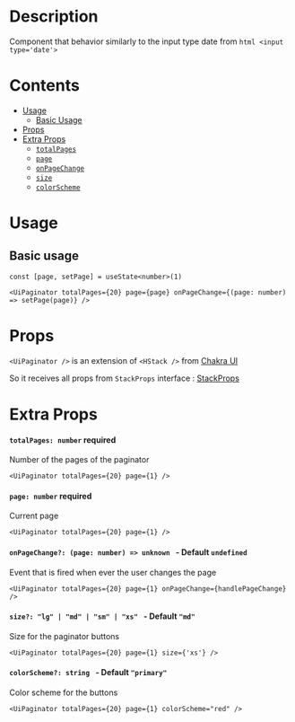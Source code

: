 # Description

Component that behavior similarly to the input type date from `html <input type='date'>`

# Contents

- [Usage](#usage)
  - [Basic Usage](#basic-usage)
- [Props](#props)
- [Extra Props](#extra-props)
  - [`totalPages`](#totalpages-number-required)
  - [`page`](#page-number-required)
  - [`onPageChange`](#onpagechange-page-number-unknown-default-undefined)
  - [`size`](#size-lg-md-sm-xs-default-md)
  - [`colorScheme`](#colorscheme-string-default-primary)

# Usage

## Basic usage

```tsx
const [page, setPage] = useState<number>(1)

<UiPaginator totalPages={20} page={page} onPageChange={(page: number) => setPage(page)} />
```

# Props

`<UiPaginator />` is an extension of `<HStack />` from [Chakra UI](https://chakra-ui.com/docs/components/stack)

So it receives all props from `StackProps` interface : [StackProps](https://chakra-ui.com/docs/components/stack/props)

# Extra Props

#### `totalPages: number` required

Number of the pages of the paginator

```tsx
<UiPaginator totalPages={20} page={1} />
```

#### `page: number` required

Current page

```tsx
<UiPaginator totalPages={20} page={1} />
```

#### `onPageChange?: (page: number) => unknown ` - Default `undefined`

Event that is fired when ever the user changes the page

```tsx
<UiPaginator totalPages={20} page={1} onPageChange={handlePageChange} />
```

#### `size?: "lg" | "md" | "sm" | "xs" ` - Default `"md"`

Size for the paginator buttons

```tsx
<UiPaginator totalPages={20} page={1} size={'xs'} />
```

#### `colorScheme?: string ` - Default `"primary"`

Color scheme for the buttons

```tsx
<UiPaginator totalPages={20} page={1} colorScheme="red" />
```
